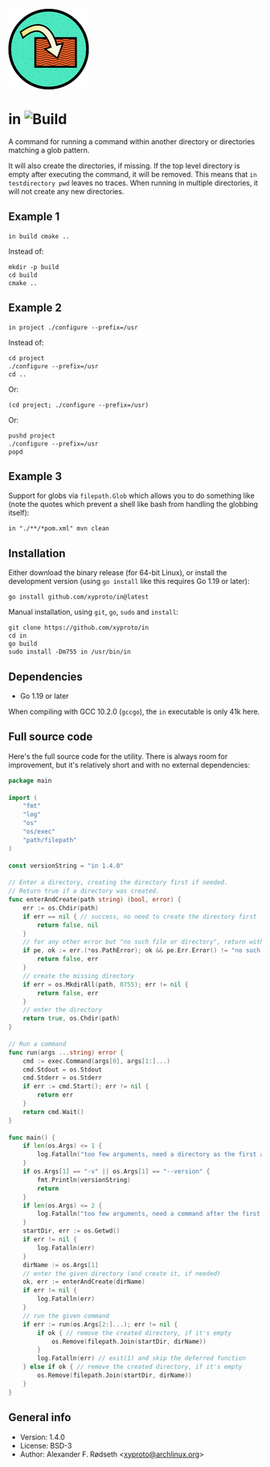 ![logo](img/in_160.png)

# in ![Build](https://github.com/xyproto/in/workflows/Build/badge.svg)

A command for running a command within another directory or directories matching a glob pattern.

It will also create the directories, if missing. If the top level directory is empty after executing the command, it will be removed. This means that `in testdirectory pwd` leaves no traces. When running in multiple directories, it will not create any new directories.

## Example 1

    in build cmake ..

Instead of:

    mkdir -p build
    cd build
    cmake ..

## Example 2

    in project ./configure --prefix=/usr

Instead of:

    cd project
    ./configure --prefix=/usr
    cd ..

Or:

    (cd project; ./configure --prefix=/usr)

Or:

    pushd project
    ./configure --prefix=/usr
    popd

## Example 3

Support for globs via `filepath.Glob` which allows you to do something like (note the quotes which prevent a shell like bash from handling the globbing itself):

    in "./**/*pom.xml" mvn clean


## Installation

Either download the binary release (for 64-bit Linux), or install the development version (using `go install` like this requires Go 1.19 or later):

    go install github.com/xyproto/in@latest

Manual installation, using `git`, `go`, `sudo` and `install`:

    git clone https://github.com/xyproto/in
    cd in
    go build
    sudo install -Dm755 in /usr/bin/in

## Dependencies

* Go 1.19 or later

When compiling with GCC 10.2.0 (`gccgo`), the `in` executable is only 41k here.

## Full source code

Here's the full source code for the utility. There is always room for improvement, but it's relatively short and with no external dependencies:

```go
package main

import (
    "fmt"
    "log"
    "os"
    "os/exec"
    "path/filepath"
)

const versionString = "in 1.4.0"

// Enter a directory, creating the directory first if needed.
// Return true if a directory was created.
func enterAndCreate(path string) (bool, error) {
    err := os.Chdir(path)
    if err == nil { // success, no need to create the directory first
        return false, nil
    }
    // for any other error but "no such file or directory", return with an error
    if pe, ok := err.(*os.PathError); ok && pe.Err.Error() != "no such file or directory" {
        return false, err
    }
    // create the missing directory
    if err = os.MkdirAll(path, 0755); err != nil {
        return false, err
    }
    // enter the directory
    return true, os.Chdir(path)
}

// Run a command
func run(args ...string) error {
    cmd := exec.Command(args[0], args[1:]...)
    cmd.Stdout = os.Stdout
    cmd.Stderr = os.Stderr
    if err := cmd.Start(); err != nil {
        return err
    }
    return cmd.Wait()
}

func main() {
    if len(os.Args) <= 1 {
        log.Fatalln("too few arguments, need a directory as the first argument")
    }
    if os.Args[1] == "-v" || os.Args[1] == "--version" {
        fmt.Println(versionString)
        return
    }
    if len(os.Args) <= 2 {
        log.Fatalln("too few arguments, need a command after the first argument")
    }
    startDir, err := os.Getwd()
    if err != nil {
        log.Fatalln(err)
    }
    dirName := os.Args[1]
    // enter the given directory (and create it, if needed)
    ok, err := enterAndCreate(dirName)
    if err != nil {
        log.Fatalln(err)
    }
    // run the given command
    if err := run(os.Args[2:]...); err != nil {
        if ok { // remove the created directory, if it's empty
            os.Remove(filepath.Join(startDir, dirName))
        }
        log.Fatalln(err) // exit(1) and skip the deferred function
    } else if ok { // remove the created directory, if it's empty
        os.Remove(filepath.Join(startDir, dirName))
    }
}
```

## General info

* Version: 1.4.0
* License: BSD-3
* Author: Alexander F. Rødseth &lt;xyproto@archlinux.org&gt;
